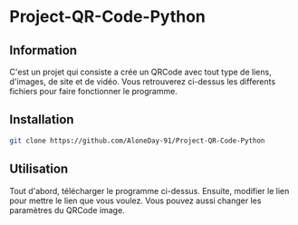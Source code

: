 # Project-QR-Code-Python
## Information
C'est un projet qui consiste a crée un QRCode avec tout type de liens, d'images, de site et de vidéo.
Vous retrouverez ci-dessus les differents fichiers pour faire fonctionner le programme.

## Installation
```bash
git clone https://github.com/AloneDay-91/Project-QR-Code-Python
```
## Utilisation
Tout d'abord, télécharger le programme ci-dessus. Ensuite, modifier le lien pour mettre le lien que vous voulez. Vous pouvez aussi changer les paramètres du QRCode image.
